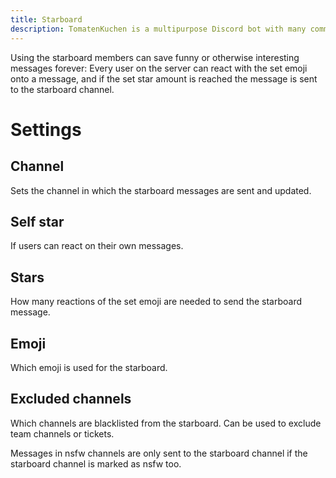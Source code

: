 ```yaml
---
title: Starboard
description: TomatenKuchen is a multipurpose Discord bot with many common and innovative features for your server. Explains the starboard feature and it's settings
---
```


Using the starboard members can save funny or otherwise interesting messages forever: Every user on the server can react with the set emoji onto a message, and if the set star amount is reached the message is sent to the starboard channel.

# Settings

## Channel
Sets the channel in which the starboard messages are sent and updated.

## Self star
If users can react on their own messages.

## Stars
How many reactions of the set emoji are needed to send the starboard message.

## Emoji
Which emoji is used for the starboard.

## Excluded channels
Which channels are blacklisted from the starboard. Can be used to exclude team channels or tickets.

Messages in nsfw channels are only sent to the starboard channel if the starboard channel is marked as nsfw too.
